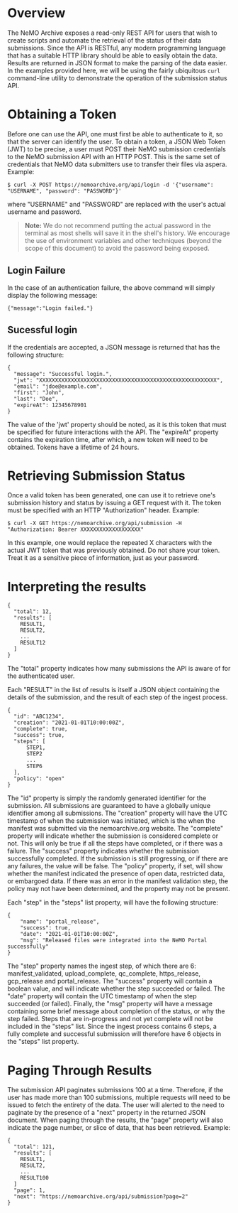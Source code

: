 # Overview

The NeMO Archive exposes a read-only REST API for users that wish to create scripts and automate the retrieval of the status of their data submissions. Since the API is RESTful, any modern programming language that has a suitable HTTP library should be able to easily obtain the data. Results are returned in JSON format to make the parsing of the data easier. In the examples provided here, we will be using the fairly ubiquitous `curl` command-line utility to demonstrate the operation of the submission status API.

# Obtaining a Token

Before one can use the API, one must first be able to authenticate to it, so that the server can identify the user. To obtain a token, a JSON Web Token (JWT) to be precise, a user must POST their NeMO submission credentials to the NeMO submission API with an HTTP POST. This is the same set of credentials that NeMO data submitters use to transfer their files via aspera. Example: 

`$ curl -X POST https://nemoarchive.org/api/login -d '{"username": "USERNAME", "password": "PASSWORD"}'`

where "USERNAME" and "PASSWORD" are replaced with the user's actual username and password.

> **Note:** We do not recommend putting the actual password in the terminal as most shells will save it in the shell's history. We encourage the use of environment variables and other techniques (beyond the scope of this document) to avoid the password being exposed.

## Login Failure

In the case of an authentication failure, the above command will simply display the following message:

`{"message":"Login failed."}`

## Sucessful login

If the credentials are accepted, a JSON message is returned that has the following structure:

```
{
  "message": "Successful login.",
  "jwt": "XXXXXXXXXXXXXXXXXXXXXXXXXXXXXXXXXXXXXXXXXXXXXXXXXXXXXXXX",
  "email": "jdoe@example.com",
  "first": "John",
  "last": "Doe",
  "expireAt": 12345678901
}
```

The value of the 'jwt' property should be noted, as it is this token that must be specified for future interactions with the API. The "expireAt" property contains the expiration time, after which, a new token will need to be obtained. Tokens have a lifetime of 24 hours.

# Retrieving Submission Status

Once a valid token has been generated, one can use it to retrieve one's submission history and status by issuing a GET request with it. The token must be specified with an HTTP "Authorization" header. Example:

`$ curl -X GET https://nemoarchive.org/api/submission -H "Authorization: Bearer XXXXXXXXXXXXXXXXXXX"`

In this example, one would replace the repeated X characters with the actual JWT token that was previously obtained. Do not share your token. Treat it as a sensitive piece of information, just as your password.

# Interpreting the results
```
{
  "total": 12,
  "results": [
    RESULT1,
    RESULT2,
    ...
    RESULT12
  ]
}
```

The "total" property indicates how many submissions the API is aware of for the authenticated user.

Each "RESULT" in the list of results is itself a JSON object containing the details of the submission, and the result of each step of the ingest process.

```
{
  "id": "ABC1234",
  "creation": "2021-01-01T10:00:00Z",
  "complete": true,
  "success": true,
  "steps": [
      STEP1,
      STEP2
      ...
      STEP6
  ],
  "policy": "open"
}
```

The "id" property is simply the randomly generated identifier for the submission. All submissions are guaranteed to have a globally unique identifier among all submissions. The "creation" property will have the UTC timestamp of when the submission was initiated, which is the when the manifest was submitted via the nemoarchive.org website. The "complete" property will indicate whether the submission is considered complete or not. This will only be true if all the steps have completed, or if there was a failure. The "success" property indicates whether the submission successfully completed. If the submission is still progressing, or if there are any failures, the value will be false. The "policy" property, if set, will show whether the manifest indicated the presence of open data, restricted data, or embargoed data. If there was an error in the manifest validation step, the policy may not have been determined, and the property may not be present.

Each "step" in the "steps" list property, will have the following structure:

```
{
    "name": "portal_release",
    "success": true,
    "date": "2021-01-01T10:00:00Z",
    "msg": "Released files were integrated into the NeMO Portal successfully"
}
```

The "step" property names the ingest step, of which there are 6: manifest_validated, upload_complete, qc_complete, https_release, gcp_release and portal_release.
The "success" property will contain a boolean value, and will indicate whether the step succeeded or failed. The "date" property will contain the UTC timestamp of when the step succeeded (or failed). Finally, the "msg" property will have a message containing some brief message about completion of the status, or why the step failed. Steps that are in-progress and not yet complete will not be included in the "steps" list. Since the ingest process contains 6 steps, a fully complete and successful submission will therefore have 6 objects in the "steps" list property.

# Paging Through Results

The submission API paginates submissions 100 at a time. Therefore, if the user has made more than 100 submissions, multiple requests will need to be issued to fetch the entirety of the data. The user will alerted to the need to paginate by the presence of a "next" property in the returned JSON document. When paging through the results, the "page" property will also indicate the page number, or slice of data, that has been retrieved. Example:

```
{
  "total": 121,
  "results": [
    RESULT1,
    RESULT2,
    ...
    RESULT100
  ]
  "page": 1,
  "next": "https://nemoarchive.org/api/submission?page=2"
}
```

